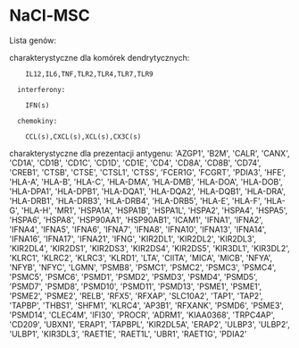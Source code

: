 # NaCl-MSC


Lista genów:

  charakterystyczne dla komórek dendrytycznych:
  
        IL12,IL6,TNF,TLR2,TLR4,TLR7,TLR9
      
      interferony:
      
        IFN(s)
      
      chemokiny:
      
        CCL(s),CXCL(s),XCL(s),CX3C(s)
        
  charakterystyczne dla prezentacji antygenu:
                                                                         'AZGP1',
                                                                         'B2M',
                                                                         'CALR',
                                                                         'CANX',
                                                                         'CD1A',
                                                                         'CD1B',
                                                                         'CD1C',
                                                                         'CD1D',
                                                                         'CD1E',
                                                                         'CD4',
                                                                         'CD8A',
                                                                         'CD8B',
                                                                         'CD74',
                                                                         'CREB1',
                                                                         'CTSB',
                                                                         'CTSE',
                                                                         'CTSL1',
                                                                         'CTSS',
                                                                         'FCER1G',
                                                                         'FCGRT',
                                                                         'PDIA3',
                                                                         'HFE',
                                                                         'HLA-A',
                                                                         'HLA-B',
                                                                         'HLA-C',
                                                                         'HLA-DMA',
                                                                         'HLA-DMB',
                                                                         'HLA-DOA',
                                                                         'HLA-DOB',
                                                                         'HLA-DPA1',
                                                                         'HLA-DPB1',
                                                                         'HLA-DQA1',
                                                                         'HLA-DQA2',
                                                                         'HLA-DQB1',
                                                                         'HLA-DRA',
                                                                         'HLA-DRB1',
                                                                         'HLA-DRB3',
                                                                         'HLA-DRB4',
                                                                         'HLA-DRB5',
                                                                         'HLA-E',
                                                                         'HLA-F',
                                                                         'HLA-G',
                                                                         'HLA-H',
                                                                         'MR1',
                                                                         'HSPA1A',
                                                                         'HSPA1B',
                                                                         'HSPA1L',
                                                                         'HSPA2',
                                                                         'HSPA4',
                                                                         'HSPA5',
                                                                         'HSPA6',
                                                                         'HSPA8',
                                                                         'HSP90AA1',
                                                                         'HSP90AB1',
                                                                         'ICAM1',
                                                                         'IFNA1',
                                                                         'IFNA2',
                                                                         'IFNA4',
                                                                         'IFNA5',
                                                                         'IFNA6',
                                                                         'IFNA7',
                                                                         'IFNA8',
                                                                         'IFNA10',
                                                                         'IFNA13',
                                                                         'IFNA14',
                                                                         'IFNA16',
                                                                         'IFNA17',
                                                                         'IFNA21',
                                                                         'IFNG',
                                                                         'KIR2DL1',
                                                                         'KIR2DL2',
                                                                         'KIR2DL3',
                                                                         'KIR2DL4',
                                                                         'KIR2DS1',
                                                                         'KIR2DS3',
                                                                         'KIR2DS4',
                                                                         'KIR2DS5',
                                                                         'KIR3DL1',
                                                                         'KIR3DL2',
                                                                         'KLRC1',
                                                                         'KLRC2',
                                                                         'KLRC3',
                                                                         'KLRD1',
                                                                         'LTA',
                                                                         'CIITA',
                                                                         'MICA',
                                                                         'MICB',
                                                                         'NFYA',
                                                                         'NFYB',
                                                                         'NFYC',
                                                                         'LGMN',
                                                                         'PSMB8',
                                                                         'PSMC1',
                                                                         'PSMC2',
                                                                         'PSMC3',
                                                                         'PSMC4',
                                                                         'PSMC5',
                                                                         'PSMC6',
                                                                         'PSMD1',
                                                                         'PSMD2',
                                                                         'PSMD3',
                                                                         'PSMD4',
                                                                         'PSMD5',
                                                                         'PSMD7',
                                                                         'PSMD8',
                                                                         'PSMD10',
                                                                         'PSMD11',
                                                                         'PSMD13',
                                                                         'PSME1',
                                                                         'PSME1',
                                                                         'PSME2',
                                                                         'PSME2',
                                                                         'RELB',
                                                                         'RFX5',
                                                                         'RFXAP',
                                                                         'SLC10A2',
                                                                         'TAP1',
                                                                         'TAP2',
                                                                         'TAPBP',
                                                                         'THBS1',
                                                                         'SHFM1',
                                                                         'KLRC4',
                                                                         'AP3B1',
                                                                         'RFXANK',
                                                                         'PSMD6',
                                                                         'PSME3',
                                                                         'PSMD14',
                                                                         'CLEC4M',
                                                                         'IFI30',
                                                                         'PROCR',
                                                                         'ADRM1',
                                                                         'KIAA0368',
                                                                         'TRPC4AP',
                                                                         'CD209',
                                                                         'UBXN1',
                                                                         'ERAP1',
                                                                         'TAPBPL',
                                                                         'KIR2DL5A',
                                                                         'ERAP2',
                                                                         'ULBP3',
                                                                         'ULBP2',
                                                                         'ULBP1',
                                                                         'KIR3DL3',
                                                                         'RAET1E',
                                                                         'RAET1L',
                                                                         'UBR1',
                                                                         'RAET1G',
                                                                         'PDIA2'
